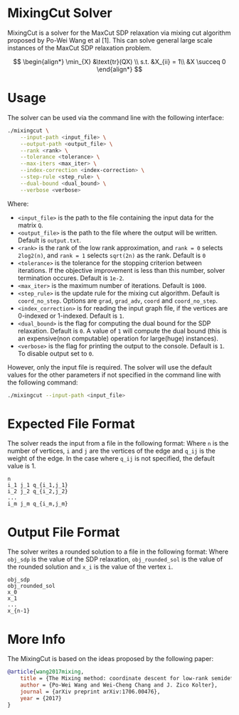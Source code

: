 # MixingCut Solver
MixingCut is a solver for the MaxCut SDP relaxation via mixing cut algorithm proposed by Po-Wei Wang et al [1]. This 
can solve general large scale instances of the MaxCut SDP relaxation problem.

$$
\begin{align*}
\min_{X} &\text{tr}(QX) \\
s.t. &X_{ii} = 1\\
&X \succeq 0
\end{align*}
$$

# Usage

The solver can be used via the command line with the following interface:

```bash
./mixingcut \
    --input-path <input_file> \
    --output-path <output_file> \
    --rank <rank> \
    --tolerance <tolerance> \
    --max-iters <max_iter> \
    --index-correction <index-correction> \
    --step-rule <step_rule> \
    --dual-bound <dual_bound> \
    --verbose <verbose> 
```

Where:
- `<input_file>` is the path to the file containing the input data for the matrix ``Q``. 
- `<output_file>` is the path to the file where the output will be written. Default is ``output.txt``.
- `<rank>` is the rank of the low rank approximation, and ``rank = 0`` selects ``2log2(n)``, and ``rank = 1`` 
  selects ``sqrt(2n)`` as the rank. Default is ``0`` 
- `<tolerance>` is the tolerance for the stopping criterion between iterations. If the objective improvement is less 
  than this number, solver termination occures. Default is ``1e-2``. 
- `<max_iter>` is the maximum number of iterations. Default is ``1000``.
- `<step_rule>` is the update rule for the mixing cut algorithm. Default is ``coord_no_step``. Options are ``grad``, 
  ``grad_adv``, ``coord`` and ``coord_no_step``. 
- `<index_correction>` is for reading the input graph file, if the vertices are 0-indexed or 1-indexed. Default is 
  ``1``. 
- `<dual_bound>` is the flag for computing the dual bound for the SDP relaxation. Default is ``0``. A value of ``1`` 
  will compute the dual bound (this is an expensive(non computable) operation for large(huge) instances).  
- `<verbose>` is the flag for printing the output to the console. Default is ``1``. To disable output set to ``0``.

However, only the input file is required. The solver will use the default values for the other parameters if not 
specified in the command line with the following command: 

```bash
./mixingcut --input-path <input_file>
```

# Expected File Format
The solver reads the input from a file in the following format: Where `n` is the number of vertices, `i` and `j` are 
the vertices of the edge and `q_ij` is the weight of the edge. In the case where ``q_ij`` is not specified, the 
default value is 1.

```
n
i_1 j_1 q_{i_1,j_1}
i_2 j_2 q_{i_2,j_2}
...
i_m j_m q_{i_m,j_m}
```

# Output File Format
The solver writes a rounded solution to a file in the following format: Where ``obj_sdp`` is the value of the 
SDP relaxation, ``obj_rounded_sol`` is the value of the rounded solution and `x_i` is the value of the vertex `i`. 

```
obj_sdp
obj_rounded_sol
x_0
x_1
...
x_{n-1}
```

# More Info 

The MixingCut is based on the ideas proposed by the following paper:

```bibtex
@article{wang2017mixing,
	title = {The Mixing method: coordinate descent for low-rank semidefinite programming},
	author = {Po-Wei Wang and Wei-Cheng Chang and J. Zico Kolter},
	journal = {arXiv preprint arXiv:1706.00476},
	year = {2017}
}
```
